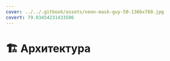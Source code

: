 ```yaml
---
cover: ../../.gitbook/assets/neon-mask-guy-50-1366x768.jpg
coverY: 79.03454231433506
---
```


# 🏗 Архитектура

